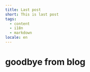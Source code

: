 ```yaml
---
title: Last post
short: This is last post
tags:
  - content
  - i18n
  - markdown
locale: en
---
```

# goodbye from blog

